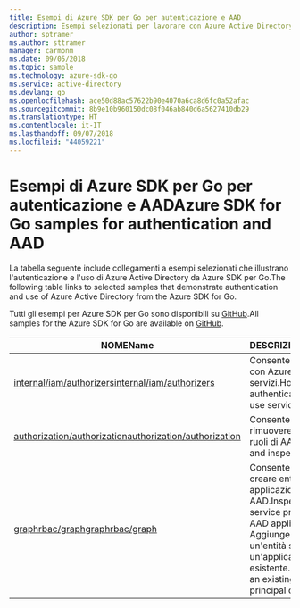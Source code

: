 ```yaml
---
title: Esempi di Azure SDK per Go per autenticazione e AAD
description: Esempi selezionati per lavorare con Azure Active Directory (AAD) e autenticazione da Azure SDK per Go.
author: sptramer
ms.author: sttramer
manager: carmonm
ms.date: 09/05/2018
ms.topic: sample
ms.technology: azure-sdk-go
ms.service: active-directory
ms.devlang: go
ms.openlocfilehash: ace50d88ac57622b90e4070a6ca8d6fc0a52afac
ms.sourcegitcommit: 8b9e10b960150dc08f046ab840d6a5627410db29
ms.translationtype: HT
ms.contentlocale: it-IT
ms.lasthandoff: 09/07/2018
ms.locfileid: "44059221"
---
```

# <a name="azure-sdk-for-go-samples-for-authentication-and-aad"></a><span data-ttu-id="7e775-103">Esempi di Azure SDK per Go per autenticazione e AAD</span><span class="sxs-lookup"><span data-stu-id="7e775-103">Azure SDK for Go samples for authentication and AAD</span></span>

<span data-ttu-id="7e775-104">La tabella seguente include collegamenti a esempi selezionati che illustrano l'autenticazione e l'uso di Azure Active Directory da Azure SDK per Go.</span><span class="sxs-lookup"><span data-stu-id="7e775-104">The following table links to selected samples that demonstrate authentication and use of Azure Active Directory from the Azure SDK for Go.</span></span>

<span data-ttu-id="7e775-105">Tutti gli esempi per Azure SDK per Go sono disponibili su [GitHub](https://github.com/Azure-Samples/azure-sdk-for-go-samples).</span><span class="sxs-lookup"><span data-stu-id="7e775-105">All samples for the Azure SDK for Go are available on [GitHub](https://github.com/Azure-Samples/azure-sdk-for-go-samples).</span></span>

| <span data-ttu-id="7e775-106">NOME</span><span class="sxs-lookup"><span data-stu-id="7e775-106">Name</span></span> | <span data-ttu-id="7e775-107">DESCRIZIONE</span><span class="sxs-lookup"><span data-stu-id="7e775-107">Description</span></span> |
|------|-------------|
| [<span data-ttu-id="7e775-108">internal/iam/authorizers</span><span class="sxs-lookup"><span data-stu-id="7e775-108">internal/iam/authorizers</span></span>](https://github.com/Azure-Samples/azure-sdk-for-go-samples/blob/master/internal/iam/authorizers.go) | <span data-ttu-id="7e775-109">Consente di autenticarsi con Azure per usare i servizi.</span><span class="sxs-lookup"><span data-stu-id="7e775-109">How to authenticate with Azure to use services.</span></span> |
| [<span data-ttu-id="7e775-110">authorization/authorization</span><span class="sxs-lookup"><span data-stu-id="7e775-110">authorization/authorization</span></span>](https://github.com/Azure-Samples/azure-sdk-for-go-samples/blob/master/authorization/authorization.go) | <span data-ttu-id="7e775-111">Consente di aggiungere, rimuovere ed esaminare i ruoli di AAD.</span><span class="sxs-lookup"><span data-stu-id="7e775-111">Add, remove, and inspect AAD roles.</span></span> |
| [<span data-ttu-id="7e775-112">graphrbac/graph</span><span class="sxs-lookup"><span data-stu-id="7e775-112">graphrbac/graph</span></span>](https://github.com/Azure-Samples/azure-sdk-for-go-samples/blob/master/graphrbac/graph.go) | <span data-ttu-id="7e775-113">Consente di esaminare e creare entità servizio e applicazioni di AAD.</span><span class="sxs-lookup"><span data-stu-id="7e775-113">Inspect and create service principals and AAD applications.</span></span> <span data-ttu-id="7e775-114">Aggiunge segreti a un'entità servizio o a un'applicazione esistente.</span><span class="sxs-lookup"><span data-stu-id="7e775-114">Add secrets to an existing service principal or application.</span></span> |
